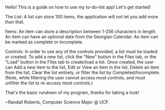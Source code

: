 Hello! This is a guide on how to use my to-do-list app! Let's get started!

The List:
A list can store 100 items, the application will not let you add more than that.

Items:
An item can store a description between 1-256 characters in length.
An item can have an optional date from the Georgian Calendar.
An item can be marked as complete or incomplete.

Controls:
In order to use any of the controls provided, a list must be loaded or created.
To add a new list, click the "New" button in the Files tab, or the "Load" button
in the Files tab to create/load a list. Once created, the user can Add a new item
to the list, Edit or View an item in the list, Delete an item from the list, 
Clear the list entirely, or filter the list by Completed/Incomplete. (Note, while
filtering the user cannot access most controls, and must unfilter the list to re-access most controls.)

That's the basic rundown of my program, thanks for taking a look! 

~Randall Roberts, Computer Science Major @ UCF.